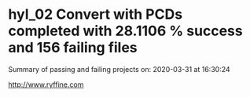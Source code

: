 # hyl_02 Convert with PCDs completed with 28.1106 % success and 156 failing files

Summary of passing and failing projects on: 2020-03-31 at 16:30:24

http://www.ryffine.com
